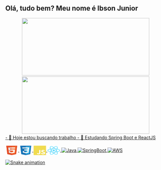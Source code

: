 ## Olá, tudo bem? Meu nome é Ibson Junior

<div align="center">
  <a href="https://github.com/ibsonjunior?tab=repositories">
  <img height="180em" width="400em" src="https://github-readme-stats.vercel.app/api?username=ibsonjunior&show_icons=true&theme=tokyonight&include_all_commits=true&count_private=true"/>
  <img height="180em" width="400em" src="https://github-readme-stats.vercel.app/api/top-langs/?username=ibsonjunior&layout=compact&langs_count=7&theme=tokyonight"/>
</div>
- 🔭 Hoje estou buscando trabalho
- 🌱 Estudando Spring Boot e ReactJS
<div style="display: inline_block"><br>
  <img align="center" alt="HTML" height="30" width="40" src="https://raw.githubusercontent.com/devicons/devicon/master/icons/html5/html5-original.svg">
  <img align="center" alt="CSS" height="30" width="40" src="https://raw.githubusercontent.com/devicons/devicon/master/icons/css3/css3-original.svg">
  <img align="center" alt="Js" height="30" width="40" src="https://raw.githubusercontent.com/devicons/devicon/master/icons/javascript/javascript-plain.svg">
  <img align="center" alt="React" height="30" width="40" src="https://raw.githubusercontent.com/devicons/devicon/master/icons/react/react-original.svg">
  <img align="center" alt="Java" height="40" width="50"src="https://cdn.jsdelivr.net/gh/devicons/devicon/icons/java/java-original-wordmark.svg" />  
  <img align="center" alt="SpringBoot"  height="40" width="50" src="https://cdn.jsdelivr.net/gh/devicons/devicon/icons/spring/spring-original-wordmark.svg" />
   <img align="center" alt="AWS"  height="50" width="60"  src="https://cdn.jsdelivr.net/gh/devicons/devicon/icons/amazonwebservices/amazonwebservices-plain-wordmark.svg" />
          
          
  ![Snake animation](https://github.com/ibsonjunior/ibsonjunior/blob/output/github-contribution-grid-snake.svg)
</div>

